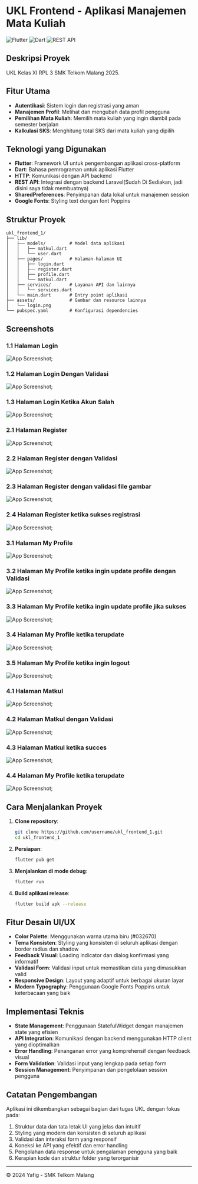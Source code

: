# UKL Frontend - Aplikasi Manajemen Mata Kuliah

![Flutter](https://img.shields.io/badge/Flutter-%2302569B.svg?style=for-the-badge&logo=Flutter&logoColor=white)
![Dart](https://img.shields.io/badge/dart-%230175C2.svg?style=for-the-badge&logo=dart&logoColor=white)
![REST API](https://img.shields.io/badge/REST%20API-005571?style=for-the-badge&logo=rest&logoColor=white)

## Deskripsi Proyek

UKL Kelas XI RPL 3 SMK Telkom Malang 2025.

## Fitur Utama

- **Autentikasi**: Sistem login dan registrasi yang aman
- **Manajemen Profil**: Melihat dan mengubah data profil pengguna
- **Pemilihan Mata Kuliah**: Memilih mata kuliah yang ingin diambil pada semester berjalan
- **Kalkulasi SKS**: Menghitung total SKS dari mata kuliah yang dipilih

## Teknologi yang Digunakan

- **Flutter**: Framework UI untuk pengembangan aplikasi cross-platform
- **Dart**: Bahasa pemrograman untuk aplikasi Flutter
- **HTTP**: Komunikasi dengan API backend
- **REST API**: Integrasi dengan backend Laravel(Sudah Di Sediakan, jadi disini saya tidak membuatnya)
- **SharedPreferences**: Penyimpanan data lokal untuk manajemen session
- **Google Fonts**: Styling text dengan font Poppins

## Struktur Proyek

```
ukl_frontend_1/
├── lib/
│   ├── models/         # Model data aplikasi
│   │   ├── matkul.dart
│   │   └── user.dart
│   ├── pages/          # Halaman-halaman UI
│   │   ├── login.dart
│   │   ├── register.dart
│   │   ├── profile.dart
│   │   └── matkul.dart
│   ├── services/       # Layanan API dan lainnya
│   │   └── services.dart
│   └── main.dart       # Entry point aplikasi
├── assets/             # Gambar dan resource lainnya
│   └── login.png
└── pubspec.yaml        # Konfigurasi dependencies
```

## Screenshots

### 1.1 Halaman Login

![App Screenshot](/assets/login.png);

### 1.2 Halaman Login Dengan Validasi 

![App Screenshot](/assets/login-check.png);

### 1.3 Halaman Login Ketika Akun Salah

![App Screenshot](/assets/login-invalid.png);

### 2.1 Halaman Register

![App Screenshot](/assets/register.png);

### 2.2 Halaman Register dengan Validasi

![App Screenshot](/assets/register_validate.png);

### 2.3 Halaman Register dengan validasi file gambar

![App Screenshot](/assets/register_validate-picture.png);

### 2.4 Halaman Register ketika sukses registrasi

![App Screenshot](/assets/register_succes.png);

### 3.1 Halaman My Profile

![App Screenshot](/assets/my-profile.png);

### 3.2 Halaman My Profile ketika ingin update profile dengan Validasi

![App Screenshot](/assets/my-profile_check.png);

### 3.3 Halaman My Profile ketika ingin update profile jika sukses

![App Screenshot](/assets/my-profile_succes.png);

### 3.4 Halaman My Profile ketika terupdate

![App Screenshot](/assets/my-profile_updated.png);

### 3.5 Halaman My Profile ketika ingin logout

![App Screenshot](/assets/my-profile_logout.png);

### 4.1 Halaman Matkul

![App Screenshot](/assets/matkul.png);

### 4.2 Halaman Matkul dengan Validasi

![App Screenshot](/assets/matkul-validate.png);

### 4.3 Halaman Matkul ketika succes
![App Screenshot](/assets/matkul-succes.png);

### 4.4 Halaman My Profile ketika terupdate

![App Screenshot](/assets/my-profile_updated.png);

## Cara Menjalankan Proyek

1. **Clone repository**:

   ```bash
   git clone https://github.com/username/ukl_frontend_1.git
   cd ukl_frontend_1
   ```

2. **Persiapan**:

   ```bash
   flutter pub get
   ```

3. **Menjalankan di mode debug**:

   ```bash
   flutter run
   ```

4. **Build aplikasi release**:
   ```bash
   flutter build apk --release
   ```

## Fitur Desain UI/UX

- **Color Palette**: Menggunakan warna utama biru (#032670)
- **Tema Konsisten**: Styling yang konsisten di seluruh aplikasi dengan border radius dan shadow
- **Feedback Visual**: Loading indicator dan dialog konfirmasi yang informatif
- **Validasi Form**: Validasi input untuk memastikan data yang dimasukkan valid
- **Responsive Design**: Layout yang adaptif untuk berbagai ukuran layar
- **Modern Typography**: Penggunaan Google Fonts Poppins untuk keterbacaan yang baik

## Implementasi Teknis

- **State Management**: Penggunaan StatefulWidget dengan manajemen state yang efisien
- **API Integration**: Komunikasi dengan backend menggunakan HTTP client yang dioptimalkan
- **Error Handling**: Penanganan error yang komprehensif dengan feedback visual
- **Form Validation**: Validasi input yang lengkap pada setiap form
- **Session Management**: Penyimpanan dan pengelolaan session pengguna

## Catatan Pengembangan

Aplikasi ini dikembangkan sebagai bagian dari tugas UKL dengan fokus pada:

1. Struktur data dan tata letak UI yang jelas dan intuitif
2. Styling yang modern dan konsisten di seluruh aplikasi
3. Validasi dan interaksi form yang responsif
4. Koneksi ke API yang efektif dan error handling
5. Pengolahan data response untuk pengalaman pengguna yang baik
6. Kerapian kode dan struktur folder yang terorganisir

---

© 2024 Yafig - SMK Telkom Malang
